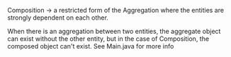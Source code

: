 Composition -> a restricted form of the Aggregation where the entities are strongly dependent on each other.

When there is an aggregation between two entities, the aggregate object can exist without the other entity, 
but in the case of Composition, the composed object can't exist.
See Main.java for more info

